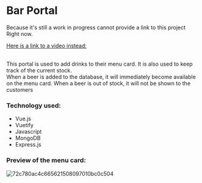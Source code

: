 # Bar Portal
Because it's still a work in progress   cannot provide a link to this project Right now.

[Here is a link to a video instead:](https://user-images.githubusercontent.com/15885438/110298758-3eaa5f00-7ff5-11eb-8a15-869d7b9497d8.mp4)

<br>
This portal is used to add drinks to their menu card. It is also used to keep track of the current stock.
<br>
When a beer is added to the database, it will immediately become available on the menu card. When a beer is out of stock, it will not be shown to the customers

### Technology used:
* Vue.js
* Vuetify
* Javascript
* MongoDB
* Express.js

### Preview of the menu card:

![72c780ac4c665621508097010bc0c504](https://user-images.githubusercontent.com/15885438/110298511-f5f2a600-7ff4-11eb-942c-30a1a326eb0e.png)
